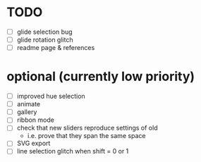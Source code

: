 # TODO

- [ ] glide selection bug
- [ ] glide rotation glitch
- [ ] readme page & references

# optional (currently low priority)

- [ ] improved hue selection
- [ ] animate
- [ ] gallery
- [ ] ribbon mode
- [ ] check that new sliders reproduce settings of old
	- i.e. prove that they span the same space
- [ ] SVG export
- [ ] line selection glitch when shift = 0 or 1
